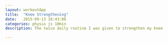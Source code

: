 ```yaml
---
layout: workoutApp
title:  "Knee Strengthening"
date:   2015-09-13 18:43:00
categories: physio js 10min
description: The twice daily routine I was given to strengthen my knee (5minutes).

---
```


<script type="text/javascript">
    function get_exercises(){
        var elibrary = exerciseLibrary();
        var slibrary = stretchLibrary();
        var exercises = [];

        for(i=0:i<3:i++){
            exercises.push({exercise: elibrary.sittingOneLegRaisesLeft, time: 16, reps: 15});
            exercises.push({exercise: elibrary.sittingOneLegRaisesRight, time: 16, reps: 15});
            exercises.push({exercise: elibrary.butterFlyHipAbductorsLeft, time: 60, reps: 0});
            exercises.push({exercise: elibrary.butterFlyHipAbductorsRight, time: 60, reps: 0});
            exercises.push({exercise: slibrary.leftLayingTwist, time: 30, reps: 0});
            exercises.push({exercise: slibrary.rightLayingTwist, time: 30, reps: 0});
        }

        return exercises;
    }
</script>
